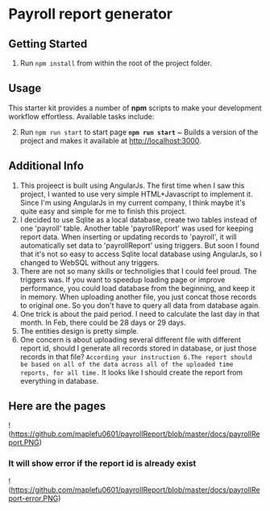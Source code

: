 # Payroll report generator


## Getting Started


1. Run `npm install` from within the root of the project folder.

## Usage

This starter kit provides a number of **npm** scripts to make your development workflow effortless. Available tasks include:

2. Run `npm run start` to start page
**`npm run start`** ~ Builds a version of the project and makes it available at [http://localhost:3000](http://localhost:3000).



## Additional Info
1. This projeect is built using AngularJs. The first time when I saw this project, I wanted to use very simple HTML+Javascript to implement it. Since I'm using AngularJs in my current company, I think maybe it's quite easy and simple for me to finish this project.
2. I decided to use Sqlite as a local database, create two tables instead of one 'payroll' table. Another table 'payrollReport' was used for keeping report data. When inserting or updating records to 'payroll', it will automatically set data to 'payrollReport' using triggers. But soon I found that it's not so easy to access Sqlite local database using AngularJs, so I changed to WebSQL without any triggers.
3. There are not so many skills or technoligies that I could feel proud. The triggers was. If you want to speedup loading page or improve performance, you could load database from the beginning, and keep it in memory. When uploading another file, you just concat those records to original one. So you don't have to query all data from database again.
4. One trick is about the paid period. I need to calculate the last day in that month. In Feb, there could be 28 days or 29 days.
5. The entities design is pretty simple.
6. One concern is about uploading several different file with different report id, should I generate all records stored in database, or just those records in that file? `According your instruction 6.The report should be based on all of the data across all of the uploaded time reports, for all time.` It looks like I should create the report from everything in database.

## Here are the pages
!(https://github.com/maplefu0601/payrollReport/blob/master/docs/payrollReport.PNG)
### It will show error if the report id is already exist
!(https://github.com/maplefu0601/payrollReport/blob/master/docs/payrollReport-error.PNG)

